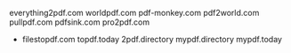 everything2pdf.com
worldpdf.com
pdf-monkey.com
pdf2world.com
pullpdf.com
pdfsink.com
pro2pdf.com
- filestopdf.com
topdf.today
2pdf.directory
mypdf.directory
mypdf.today
